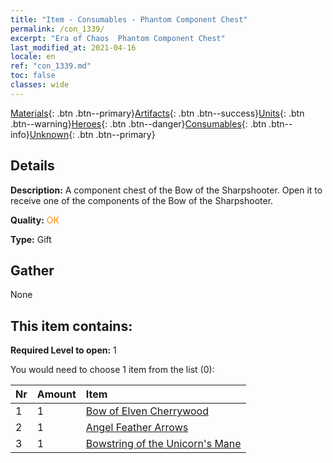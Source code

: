 ```yaml
---
title: "Item - Consumables - Phantom Component Chest"
permalink: /con_1339/
excerpt: "Era of Chaos  Phantom Component Chest"
last_modified_at: 2021-04-16
locale: en
ref: "con_1339.md"
toc: false
classes: wide
---
```

 [Materials](/Items/){: .btn .btn--primary}[Artifacts](/Items/Artifacts/){: .btn .btn--success}[Units](/Items/Units/){: .btn .btn--warning}[Heroes](/Items/Heroes/){: .btn .btn--danger}[Consumables](/Items/Consumables/){: .btn .btn--info}[Unknown](/Items/Unknown/){: .btn .btn--primary}

## Details
 **Description:** A component chest of the Bow of the Sharpshooter. Open it to receive one of the components of the Bow of the Sharpshooter.

 **Quality:** <span style="color: #FF8C00">OK</span>

 **Type:** Gift

## Gather

  None

## This item contains:

 **Required Level to open:** 1

 You would need to choose 1 item from the list (0):

  | Nr | Amount |     Item    |
  |:---|:-------|:------------|
  | 1 | 1 | [Bow of Elven Cherrywood](/Items/art_103/) |  | 
  | 2 | 1 | [Angel Feather Arrows](/Items/art_104/) |  | 
  | 3 | 1 | [Bowstring of the Unicorn's Mane](/Items/art_105/) |  | 
